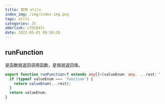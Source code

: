 ```yaml
---
title: 常用 utils
index_img: /img/index-img.png
tags: utils
categories: JS
abbrlink: c7d2847c
date: 2022-05-01 00:50:28
---
```


## runFunction

是函数就返回调用函数，是值就返回值。

```ts
export function runFunction<T extends any[]>(valueEnum: any, ...rest: T) {
  if (typeof valueEnum === 'function') {
    return valueEnum(...rest);
  }
  return valueEnum;
}

```
